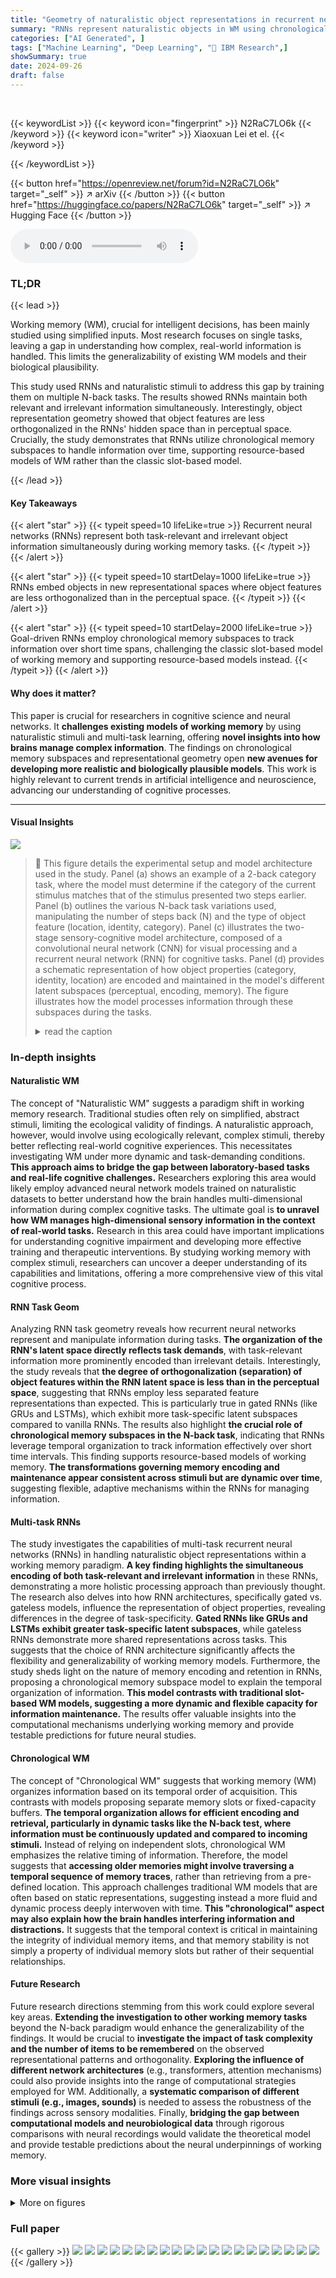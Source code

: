 ```yaml
---
title: "Geometry of naturalistic object representations in recurrent neural network models of working memory"
summary: "RNNs represent naturalistic objects in WM using chronological subspaces, defying traditional slot models; object features are less orthogonalized in RNNs vs. perceptual space."
categories: ["AI Generated", ]
tags: ["Machine Learning", "Deep Learning", "🏢 IBM Research",]
showSummary: true
date: 2024-09-26
draft: false
---
```


<br>

{{< keywordList >}}
{{< keyword icon="fingerprint" >}} N2RaC7LO6k {{< /keyword >}}
{{< keyword icon="writer" >}} Xiaoxuan Lei et el. {{< /keyword >}}
 
{{< /keywordList >}}

{{< button href="https://openreview.net/forum?id=N2RaC7LO6k" target="_self" >}}
↗ arXiv
{{< /button >}}
{{< button href="https://huggingface.co/papers/N2RaC7LO6k" target="_self" >}}
↗ Hugging Face
{{< /button >}}



<audio controls>
    <source src="https://ai-paper-reviewer.com/N2RaC7LO6k/podcast.wav" type="audio/wav">
    Your browser does not support the audio element.
</audio>


### TL;DR


{{< lead >}}

Working memory (WM), crucial for intelligent decisions, has been mainly studied using simplified inputs.  Most research focuses on single tasks, leaving a gap in understanding how complex, real-world information is handled.  This limits the generalizability of existing WM models and their biological plausibility. 

This study used RNNs and naturalistic stimuli to address this gap by training them on multiple N-back tasks.  The results showed RNNs maintain both relevant and irrelevant information simultaneously.  Interestingly, object representation geometry showed that object features are less orthogonalized in the RNNs' hidden space than in perceptual space.  Crucially, the study demonstrates that RNNs utilize chronological memory subspaces to handle information over time, supporting resource-based models of WM rather than the classic slot-based model.

{{< /lead >}}


#### Key Takeaways

{{< alert "star" >}}
{{< typeit speed=10 lifeLike=true >}} Recurrent neural networks (RNNs) represent both task-relevant and irrelevant object information simultaneously during working memory tasks. {{< /typeit >}}
{{< /alert >}}

{{< alert "star" >}}
{{< typeit speed=10 startDelay=1000 lifeLike=true >}} RNNs embed objects in new representational spaces where object features are less orthogonalized than in the perceptual space. {{< /typeit >}}
{{< /alert >}}

{{< alert "star" >}}
{{< typeit speed=10 startDelay=2000 lifeLike=true >}} Goal-driven RNNs employ chronological memory subspaces to track information over short time spans, challenging the classic slot-based model of working memory and supporting resource-based models instead. {{< /typeit >}}
{{< /alert >}}

#### Why does it matter?
This paper is crucial for researchers in cognitive science and neural networks. It **challenges existing models of working memory** by using naturalistic stimuli and multi-task learning, offering **novel insights into how brains manage complex information**.  The findings on chronological memory subspaces and representational geometry open **new avenues for developing more realistic and biologically plausible models**. This work is highly relevant to current trends in artificial intelligence and neuroscience, advancing our understanding of cognitive processes.

------
#### Visual Insights



![](https://ai-paper-reviewer.com/N2RaC7LO6k/figures_3_1.jpg)

> 🔼 This figure details the experimental setup and model architecture used in the study. Panel (a) shows an example of a 2-back category task, where the model must determine if the category of the current stimulus matches that of the stimulus presented two steps earlier. Panel (b) outlines the various N-back task variations used, manipulating the number of steps back (N) and the type of object feature (location, identity, category). Panel (c) illustrates the two-stage sensory-cognitive model architecture, composed of a convolutional neural network (CNN) for visual processing and a recurrent neural network (RNN) for cognitive tasks. Panel (d) provides a schematic representation of how object properties (category, identity, location) are encoded and maintained in the model's different latent subspaces (perceptual, encoding, memory). The figure illustrates how the model processes information through these subspaces during the tasks.
> <details>
> <summary>read the caption</summary>
> Figure 1: Tasks and Models: a) Example of a 2-back category task. Each object's category is compared with the category of the object seen two frames prior. b) The suite of n-back tasks considered in the study. c) The sensory-cognitive model architecture. d) A schematic showing the latent subspaces for category, identity, and locations in the perceptual, encoding, and memory subspaces. Left: Stimuli are encoded in high dimensional latent space of the vision model (CNN). Each object property is encoded in a high dimensional latent subspace of this model; Right: RNN model represents each object property in its encoding latent subspace and retains some or all of the properties within its memory subspaces at later time points.
> </details>







### In-depth insights


#### Naturalistic WM
The concept of "Naturalistic WM" suggests a paradigm shift in working memory research.  Traditional studies often rely on simplified, abstract stimuli, limiting the ecological validity of findings. A naturalistic approach, however, would involve using ecologically relevant, complex stimuli, thereby better reflecting real-world cognitive experiences. This necessitates investigating WM under more dynamic and task-demanding conditions.  **This approach aims to bridge the gap between laboratory-based tasks and real-life cognitive challenges.**   Researchers exploring this area would likely employ advanced neural network models trained on naturalistic datasets to better understand how the brain handles multi-dimensional information during complex cognitive tasks. The ultimate goal is **to unravel how WM manages high-dimensional sensory information in the context of real-world tasks.** Research in this area could have important implications for understanding cognitive impairment and developing more effective training and therapeutic interventions. By studying working memory with complex stimuli, researchers can uncover a deeper understanding of its capabilities and limitations, offering a more comprehensive view of this vital cognitive process.

#### RNN Task Geom
Analyzing RNN task geometry reveals how recurrent neural networks represent and manipulate information during tasks.  **The organization of the RNN's latent space directly reflects task demands**, with task-relevant information more prominently encoded than irrelevant details.  Interestingly, the study reveals that **the degree of orthogonalization (separation) of object features within the RNN latent space is less than in the perceptual space**, suggesting that RNNs employ less separated feature representations than expected. This is particularly true in gated RNNs (like GRUs and LSTMs), which exhibit more task-specific latent subspaces compared to vanilla RNNs.  The results also highlight **the crucial role of chronological memory subspaces in the N-back task**, indicating that RNNs leverage temporal organization to track information effectively over short time intervals.  This finding supports resource-based models of working memory.  **The transformations governing memory encoding and maintenance appear consistent across stimuli but are dynamic over time**, suggesting flexible, adaptive mechanisms within the RNNs for managing information.

#### Multi-task RNNs
The study investigates the capabilities of multi-task recurrent neural networks (RNNs) in handling naturalistic object representations within a working memory paradigm.  **A key finding highlights the simultaneous encoding of both task-relevant and irrelevant information** in these RNNs, demonstrating a more holistic processing approach than previously thought.  The research also delves into how RNN architectures, specifically gated vs. gateless models, influence the representation of object properties, revealing differences in the degree of task-specificity.  **Gated RNNs like GRUs and LSTMs exhibit greater task-specific latent subspaces**, while gateless RNNs demonstrate more shared representations across tasks.  This suggests that the choice of RNN architecture significantly affects the flexibility and generalizability of working memory models.  Furthermore, the study sheds light on the nature of memory encoding and retention in RNNs, proposing a chronological memory subspace model to explain the temporal organization of information.  **This model contrasts with traditional slot-based WM models, suggesting a more dynamic and flexible capacity for information maintenance.** The results offer valuable insights into the computational mechanisms underlying working memory and provide testable predictions for future neural studies.

#### Chronological WM
The concept of "Chronological WM" suggests that working memory (WM) organizes information based on its temporal order of acquisition.  This contrasts with models proposing separate memory slots or fixed-capacity buffers. **The temporal organization allows for efficient encoding and retrieval, particularly in dynamic tasks like the N-back test, where information must be continuously updated and compared to incoming stimuli.**  Instead of relying on independent slots, chronological WM emphasizes the relative timing of information.  Therefore, the model suggests that **accessing older memories might involve traversing a temporal sequence of memory traces**, rather than retrieving from a pre-defined location. This approach challenges traditional WM models that are often based on static representations, suggesting instead a more fluid and dynamic process deeply interwoven with time. **This "chronological" aspect may also explain how the brain handles interfering information and distractions.** It suggests that the temporal context is critical in maintaining the integrity of individual memory items, and that memory stability is not simply a property of individual memory slots but rather of their sequential relationships.

#### Future Research
Future research directions stemming from this work could explore several key areas. **Extending the investigation to other working memory tasks** beyond the N-back paradigm would enhance the generalizability of the findings.  It would be crucial to **investigate the impact of task complexity and the number of items to be remembered** on the observed representational patterns and orthogonality.  **Exploring the influence of different network architectures** (e.g., transformers, attention mechanisms) could also provide insights into the range of computational strategies employed for WM. Additionally, a **systematic comparison of different stimuli (e.g., images, sounds)** is needed to assess the robustness of the findings across sensory modalities. Finally, **bridging the gap between computational models and neurobiological data** through rigorous comparisons with neural recordings would validate the theoretical model and provide testable predictions about the neural underpinnings of working memory.


### More visual insights

<details>
<summary>More on figures
</summary>


![](https://ai-paper-reviewer.com/N2RaC7LO6k/figures_5_1.jpg)

> 🔼 This figure displays the results of decoding analyses to assess how well RNNs represent task-relevant and task-irrelevant object properties.  Panel (a) shows the generalization performance of decoders trained on one task and tested on others, revealing task specificity. Panel (b) shows decoding accuracy for specific object features, highlighting the ability of RNNs to retrieve task-relevant information. Panel (c) quantifies both within-task and cross-task decoding accuracies for different RNN architectures.
> <details>
> <summary>read the caption</summary>
> Figure 2: Representation of task-relevant/-irrelevant object properties: (a) Decoding generalization accuracy for each object property is displayed across tasks and operating modes for vanilla RNN and GRU. Rows and columns of 3 × 3 matrices correspond to the N-back task on which the decoders are fitted and tested on respectively. Matrix columns correspond to particular decoders denoted by Dk,F (k ∈ {1,2,3}, F ∈ {L, I, C'}) (indicating which task and decoding feature the decoder was fitted on), while matrix rows correspond to the object property of the task the decoder was tested on. (b) Validation accuracy of decoders trained on RNN latent space activations from the first time step of each trial to predict different object properties. Each column represents the object property the decoder was trained on, while each row corresponds to a model. c) Quantification of the validation accuracy (within the same task, indicated in purple) and generalization accuracy (across tasks with different task-relevant features, indicated in yellow) across all model architectures.
> </details>



![](https://ai-paper-reviewer.com/N2RaC7LO6k/figures_6_1.jpg)

> 🔼 This figure illustrates the concept of representational orthogonalization in the context of object properties (location, identity, category) within both perceptual and encoding spaces of a recurrent neural network (RNN).  Panel (a) uses 3D schematics to show how orthogonalization affects the separation of object feature representations. Panel (b) presents quantitative analyses comparing orthogonalization levels in perceptual and RNN encoding spaces across different tasks (1-back, 2-back, 3-back).  Box plots summarize the comparison, showing statistical significance using t-tests.
> <details>
> <summary>read the caption</summary>
> Figure 3: Orthogonalization: a) A schematic of two hypothetical object spaces in 3D. r<sub>i,j</sub> represents the angle formed by the decision hyperplanes that separate feature value i and j from each other. Top: non-orthogonalized representation; Bottom: orthogonalized representation. b) Upper panel: Normalized orthogonalization index, for both perceptual and encoding spaces respectively (denoted as O(Perceptual) and O(Encoding)). In most models, a less orthogonalized representation of feature values emerges in the RNN encoding space compared to the perceptual space (CNN output). Lower panel: Statistical comparison of the relative orthogonalization levels between the perceptual and encoding spaces. A two-sample t-test was performed to assess differences between the distributions of orthogonalization indices in the perceptual space and the encoding space.
> </details>



![](https://ai-paper-reviewer.com/N2RaC7LO6k/figures_8_1.jpg)

> 🔼 This figure shows how RNNs maintain information across time during a 3-back task.  It demonstrates the encoding and memory subspaces used by the RNN, along with the transformations between them.  The figure explores three hypotheses for how RNNs handle working memory and provides evidence supporting a chronological memory subspace model.
> <details>
> <summary>read the caption</summary>
> Figure 4: RNN dynamics during n-back task a) schematic of the 3-back task for a trial of 6 inputs. Model encodes each observed object in its respective Encoding Space denoted as E(i,j) (diagonal frames with yellow borders). For each stimulus, various object properties are retained over time in their respective Memory Space denoted as MS. On executive steps (frames with red borders) model produces a response according to the memory of the stimulus and the newly observed stimulus at that time. b) Decoding accuracy for predicting object identity at different time steps where the decoder is fit to data from the encoding step of a MTMF GRU during 1/2/3-back identity tasks. Red box indicates the executive steps. c) For each model type, we measured the generalization accuracy on executive (left boxplot) and non-executive (right boxplot) steps. d) Decoding accuracy for decoders trained and tested on the same Ei,i space (validation) or tested on other Ej,j,j ≠ i spaces. e) Schematic of the three hypotheses. f) Left: Schematic of the two latent space transformations. Structured transformation preserves the topology (i.e. the transformation can be captured solely by a common scaling factor and a rotation matrix). Unstructured transformation: does not preserve the topology. Right: Decoding accuracy for fitted decoders (solid line) and reconstructed decoders (dotted line) using the rotation matrix R(i,i) from the Procrustes analysis. The small accuracy gap between fitted and reconstructed decoders suggests a structured transformation. g) Decoding accuracy of the reconstructed decoder when the original rotation matrix is substituted with another (indicated by the x-axis labels). Rows and columns corresponds to object properties and MTMF network architectures respectively.
> </details>



![](https://ai-paper-reviewer.com/N2RaC7LO6k/figures_14_1.jpg)

> 🔼 This figure illustrates the experimental setup and model architecture used in the study. Panel (a) shows an example of a 2-back category task, where the model must determine if the current stimulus matches the stimulus presented two steps earlier. Panel (b) presents an overview of all nine N-back tasks used, varying in the object properties (location, identity, category) and memory delay (N=1, 2, or 3). Panel (c) details the two-stage model architecture, consisting of a convolutional neural network (CNN) for visual processing and a recurrent neural network (RNN) for working memory. Panel (d) illustrates how object properties are encoded and maintained in the RNN's latent space. The CNN encodes objects in a high-dimensional space, while the RNN maintains these features in task-specific subspaces, both across tasks and through time.
> <details>
> <summary>read the caption</summary>
> Figure 1: Tasks and Models: a) Example of a 2-back category task. Each object's category is compared with the category of the object seen two frames prior. b) The suite of n-back tasks considered in the study. c) The sensory-cognitive model architecture. d) A schematic showing the latent subspaces for category, identity, and locations in the perceptual, encoding, and memory subspaces. Left: Stimuli are encoded in high dimensional latent space of the vision model (CNN). Each object property is encoded in a high dimensional latent subspace of this model; Right: RNN model represents each object property in its encoding latent subspace and retains some or all of the properties within its memory subspaces at later time points.
> </details>



![](https://ai-paper-reviewer.com/N2RaC7LO6k/figures_15_1.jpg)

> 🔼 This figure illustrates the RNN's dynamic behavior during the N-back task, focusing on how object information is encoded, maintained, and retrieved. It shows the latent subspaces used by the RNN, hypotheses on memory mechanisms, and the impact of transformations on the accuracy of reconstructed decoders.
> <details>
> <summary>read the caption</summary>
> Figure 4: RNN dynamics during n-back task a) schematic of the 3-back task for a trial of 6 inputs. Model encodes each observed object in its respective Encoding Space denoted as E(i,j) (diagonal frames with yellow borders). For each stimulus, various object properties are retained over time in their respective Memory Space denoted as MS. On executive steps (frames with red borders) model produces a response according to the memory of the stimulus and the newly observed stimulus at that time. b) Decoding accuracy for predicting object identity at different time steps where the decoder is fit to data from the encoding step of a MTMF GRU during 1/2/3-back identity tasks. Red box indicates the executive steps. c) For each model type, we measured the generalization accuracy on executive (left boxplot) and non-executive (right boxplot) steps. d) Decoding accuracy for decoders trained and tested on the same Ei,i space (validation) or tested on other Ej,j,j ≠ i spaces. e) Schematic of the three hypotheses. f) Left: Schematic of the two latent space transformations. Structured transformation preserves the topology (i.e. the transformation can be captured solely by a common scaling factor and a rotation matrix). Unstructured transformation: does not preserve the topology. Right: Decoding accuracy for fitted decoders (solid line) and reconstructed decoders (dotted line) using the rotation matrix R(i,i) from the Procrustes analysis. The small accuracy gap between fitted and reconstructed decoders suggests a structured transformation. g) Decoding accuracy of the reconstructed decoder when the original rotation matrix is substituted with another (indicated by the x-axis labels). Rows and columns corresponds to object properties and MTMF network architectures respectively.
> </details>



![](https://ai-paper-reviewer.com/N2RaC7LO6k/figures_15_2.jpg)

> 🔼 This figure demonstrates the concept of representational orthogonalization in the context of object feature encoding within RNNs.  Panel (a) provides a visual illustration comparing orthogonalized and non-orthogonalized object representations in 3D space.  Panel (b) presents a quantitative analysis of the degree of orthogonalization in both perceptual (CNN output) and encoding (RNN) spaces for location, identity, and category features, using boxplots to compare the orthogonalization indices between the two spaces.  The comparison uses a two-sample t-test to assess statistical significance. In essence, the figure shows that RNN encodings have lower orthogonalization than perceptual spaces, suggesting a potentially more efficient encoding strategy.
> <details>
> <summary>read the caption</summary>
> Figure 3: Orthogonalization: a) A schematic of two hypothetical object spaces in 3D. ri,j represents the angle formed by the decision hyperplanes that separate feature value i and j from each other. Top: non-orthogonalized representation; Bottom: orthogonalized representation. b) Upper panel: Normalized orthogonalization index, for both perceptual and encoding spaces respectively (denoted as O(Perceptual) and O(Encoding)). In most models, a less orthogonalized representation of feature values emerges in the RNN encoding space compared to the perceptual space (CNN output). Lower panel: Statistical comparison of the relative orthogonalization levels between the perceptual and encoding spaces. A two-sample t-test was performed to assess differences between the distributions of orthogonalization indices in the perceptual space and the encoding space.
> </details>



![](https://ai-paper-reviewer.com/N2RaC7LO6k/figures_17_1.jpg)

> 🔼 This figure displays the RNN's dynamic behavior during the N-back task. It illustrates the encoding and memory subspaces, showing how information is maintained and retrieved over time. The figure also proposes three hypotheses regarding the RNN's memory mechanism and presents evidence supporting one of them, highlighting the use of chronological memory subspaces.
> <details>
> <summary>read the caption</summary>
> Figure 4: RNN dynamics during n-back task a) schematic of the 3-back task for a trial of 6 inputs. Model encodes each observed object in its respective Encoding Space denoted as E(i,j) (diagonal frames with yellow borders). For each stimulus, various object properties are retained over time in their respective Memory Space denoted as MS. On executive steps (frames with red borders) model produces a response according to the memory of the stimulus and the newly observed stimulus at that time. b) Decoding accuracy for predicting object identity at different time steps where the decoder is fit to data from the encoding step of a MTMF GRU during 1/2/3-back identity tasks. Red box indicates the executive steps. c) For each model type, we measured the generalization accuracy on executive (left boxplot) and non-executive (right boxplot) steps. d) Decoding accuracy for decoders trained and tested on the same Ei,i space (validation) or tested on other Ej,j,j ≠ i spaces. e) Schematic of the three hypotheses. f) Left: Schematic of the two latent space transformations. Structured transformation preserves the topology (i.e. the transformation can be captured solely by a common scaling factor and a rotation matrix). Unstructured transformation: does not preserve the topology. Right: Decoding accuracy for fitted decoders (solid line) and reconstructed decoders (dotted line) using the rotation matrix R(i,i) from the Procrustes analysis. The small accuracy gap between fitted and reconstructed decoders suggests a structured transformation. g) Decoding accuracy of the reconstructed decoder when the original rotation matrix is substituted with another (indicated by the x-axis labels). Rows and columns corresponds to object properties and MTMF network architectures respectively.
> </details>



![](https://ai-paper-reviewer.com/N2RaC7LO6k/figures_18_1.jpg)

> 🔼 This figure shows the results of decoding analysis performed on a GRU model trained on multiple tasks and features.  Two subplots are presented: one for task-relevant features and one for task-irrelevant features.  The y-axis represents decoding accuracy, and the x-axis represents time.  The shaded regions indicate the standard deviation of the accuracy across various trials.  The results show that task-relevant features are more accurately decoded than task-irrelevant features, with higher accuracy for task-relevant features consistently maintained over time.
> <details>
> <summary>read the caption</summary>
> Figure A5: Within-timestep Decoding Analysis: At each timestep, we trained SVMs on activations from the recurrent module for task-relevant features (left) and task-irrelevant features (right), plotting the validation accuracies averaged across different feature values. The results shown are for an example GRU model trained on a multi-task, multi-feature task set. As expected, both task-relevant and task-irrelevant features were well represented at their corresponding encoding times. In addition, task-relevant features were more robustly encoded and distinctly separated compared to task-irrelevant ones.
> </details>



![](https://ai-paper-reviewer.com/N2RaC7LO6k/figures_19_1.jpg)

> 🔼 This figure summarizes the RNN's dynamic behavior during the N-back task. It illustrates how the model encodes and retains object information across time steps, distinguishing between encoding and memory spaces. It shows the decoding accuracies for predicting object properties across different stages of the task, and explores the hypotheses for different memory subspace mechanisms. The orthogonal Procrustes analysis is used to quantify the transformation between the representation spaces.
> <details>
> <summary>read the caption</summary>
> Figure 4: RNN dynamics during n-back task a) schematic of the 3-back task for a trial of 6 inputs. Model encodes each observed object in its respective Encoding Space denoted as E(i,j) (diagonal frames with yellow borders). For each stimulus, various object properties are retained over time in their respective Memory Space denoted as MS. On executive steps (frames with red borders) model produces a response according to the memory of the stimulus and the newly observed stimulus at that time. b) Decoding accuracy for predicting object identity at different time steps where the decoder is fit to data from the encoding step of a MTMF GRU during 1/2/3-back identity tasks. Red box indicates the executive steps. c) For each model type, we measured the generalization accuracy on executive (left boxplot) and non-executive (right boxplot) steps. d) Decoding accuracy for decoders trained and tested on the same Ei,i space (validation) or tested on other Ej,j,j ≠ i spaces. e) Schematic of the three hypotheses. f) Left: Schematic of the two latent space transformations. Structured transformation preserves the topology (i.e. the transformation can be captured solely by a common scaling factor and a rotation matrix). Unstructured transformation: does not preserve the topology. Right: Decoding accuracy for fitted decoders (solid line) and reconstructed decoders (dotted line) using the rotation matrix R(i,i) from the Procrustes analysis. The small accuracy gap between fitted and reconstructed decoders suggests a structured transformation. g) Decoding accuracy of the reconstructed decoder when the original rotation matrix is substituted with another (indicated by the x-axis labels). Rows and columns corresponds to object properties and MTMF network architectures respectively.
> </details>



![](https://ai-paper-reviewer.com/N2RaC7LO6k/figures_19_2.jpg)

> 🔼 This figure illustrates the RNN's dynamic behavior during the N-back task. It breaks down the model's encoding and memory processes, showing how it handles task-relevant and irrelevant information, and how it utilizes memory subspaces over time. The figure also compares different hypotheses about how RNNs implement the N-back task, and it explores the transformations between encoding and memory spaces.
> <details>
> <summary>read the caption</summary>
> Figure 4: RNN dynamics during n-back task a) schematic of the 3-back task for a trial of 6 inputs. Model encodes each observed object in its respective Encoding Space denoted as E(i,j) (diagonal frames with yellow borders). For each stimulus, various object properties are retained over time in their respective Memory Space denoted as MS. On executive steps (frames with red borders) model produces a response according to the memory of the stimulus and the newly observed stimulus at that time. b) Decoding accuracy for predicting object identity at different time steps where the decoder is fit to data from the encoding step of a MTMF GRU during 1/2/3-back identity tasks. Red box indicates the executive steps. c) For each model type, we measured the generalization accuracy on executive (left boxplot) and non-executive (right boxplot) steps. d) Decoding accuracy for decoders trained and tested on the same Ei,i space (validation) or tested on other Ej,j,j ≠ i spaces. e) Schematic of the three hypotheses. f) Left: Schematic of the two latent space transformations. Structured transformation preserves the topology (i.e. the transformation can be captured solely by a common scaling factor and a rotation matrix). Unstructured transformation: does not preserve the topology. Right: Decoding accuracy for fitted decoders (solid line) and reconstructed decoders (dotted line) using the rotation matrix R(i,i) from the Procrustes analysis. The small accuracy gap between fitted and reconstructed decoders suggests a structured transformation. g) Decoding accuracy of the reconstructed decoder when the original rotation matrix is substituted with another (indicated by the x-axis labels). Rows and columns corresponds to object properties and MTMF network architectures respectively.
> </details>



</details>






### Full paper

{{< gallery >}}
<img src="https://ai-paper-reviewer.com/N2RaC7LO6k/1.png" class="grid-w50 md:grid-w33 xl:grid-w25" />
<img src="https://ai-paper-reviewer.com/N2RaC7LO6k/2.png" class="grid-w50 md:grid-w33 xl:grid-w25" />
<img src="https://ai-paper-reviewer.com/N2RaC7LO6k/3.png" class="grid-w50 md:grid-w33 xl:grid-w25" />
<img src="https://ai-paper-reviewer.com/N2RaC7LO6k/4.png" class="grid-w50 md:grid-w33 xl:grid-w25" />
<img src="https://ai-paper-reviewer.com/N2RaC7LO6k/5.png" class="grid-w50 md:grid-w33 xl:grid-w25" />
<img src="https://ai-paper-reviewer.com/N2RaC7LO6k/6.png" class="grid-w50 md:grid-w33 xl:grid-w25" />
<img src="https://ai-paper-reviewer.com/N2RaC7LO6k/7.png" class="grid-w50 md:grid-w33 xl:grid-w25" />
<img src="https://ai-paper-reviewer.com/N2RaC7LO6k/8.png" class="grid-w50 md:grid-w33 xl:grid-w25" />
<img src="https://ai-paper-reviewer.com/N2RaC7LO6k/9.png" class="grid-w50 md:grid-w33 xl:grid-w25" />
<img src="https://ai-paper-reviewer.com/N2RaC7LO6k/10.png" class="grid-w50 md:grid-w33 xl:grid-w25" />
<img src="https://ai-paper-reviewer.com/N2RaC7LO6k/11.png" class="grid-w50 md:grid-w33 xl:grid-w25" />
<img src="https://ai-paper-reviewer.com/N2RaC7LO6k/12.png" class="grid-w50 md:grid-w33 xl:grid-w25" />
<img src="https://ai-paper-reviewer.com/N2RaC7LO6k/13.png" class="grid-w50 md:grid-w33 xl:grid-w25" />
<img src="https://ai-paper-reviewer.com/N2RaC7LO6k/14.png" class="grid-w50 md:grid-w33 xl:grid-w25" />
<img src="https://ai-paper-reviewer.com/N2RaC7LO6k/15.png" class="grid-w50 md:grid-w33 xl:grid-w25" />
<img src="https://ai-paper-reviewer.com/N2RaC7LO6k/16.png" class="grid-w50 md:grid-w33 xl:grid-w25" />
<img src="https://ai-paper-reviewer.com/N2RaC7LO6k/17.png" class="grid-w50 md:grid-w33 xl:grid-w25" />
<img src="https://ai-paper-reviewer.com/N2RaC7LO6k/18.png" class="grid-w50 md:grid-w33 xl:grid-w25" />
<img src="https://ai-paper-reviewer.com/N2RaC7LO6k/19.png" class="grid-w50 md:grid-w33 xl:grid-w25" />
<img src="https://ai-paper-reviewer.com/N2RaC7LO6k/20.png" class="grid-w50 md:grid-w33 xl:grid-w25" />
{{< /gallery >}}